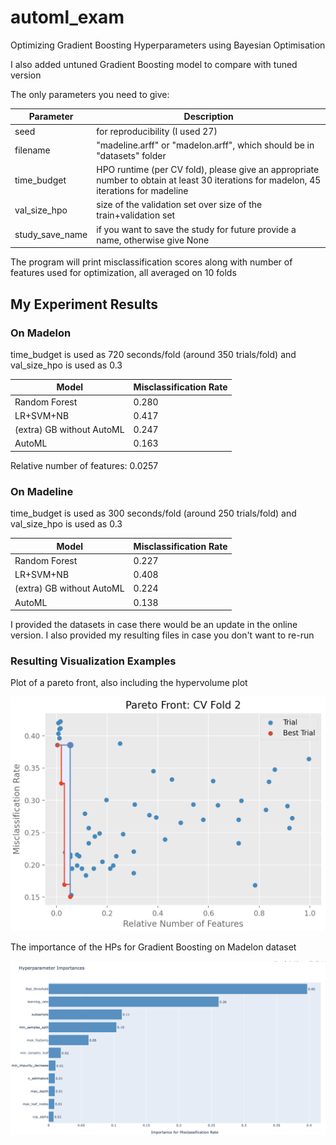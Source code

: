 # automl_exam
Optimizing Gradient Boosting Hyperparameters using Bayesian Optimisation

I also added untuned Gradient Boosting model to compare with tuned version

The only parameters you need to give:

| Parameter       | Description                                                                                                                           |
|-----------------|---------------------------------------------------------------------------------------------------------------------------------------|
| seed            | for reproducibility (I used 27)                                                                                                       |
| filename        | "madeline.arff" or "madelon.arff", which should be in "datasets" folder                                                               |
| time_budget     | HPO runtime (per CV fold), please give an appropriate number to obtain at least 30 iterations for madelon, 45 iterations for madeline |
| val_size_hpo    | size of the validation set over size of the train+validation set                                                                      |
| study_save_name | if you want to save the study for future provide a name, otherwise give None                                                          |

The program will print misclassification scores along with number of features used for optimization, all averaged on 10 folds
## My Experiment Results

### On Madelon

time_budget is used as 720 seconds/fold (around 350 trials/fold) and val_size_hpo is used as 0.3

| Model                     | Misclassification Rate |
|---------------------------|------------------------|
| Random Forest             | 0.280                  |
| LR+SVM+NB                 | 0.417                  |
| (extra) GB without AutoML | 0.247                  |
| AutoML                    | 0.163                  |

Relative number of features: 0.0257

### On Madeline

time_budget is used as 300 seconds/fold (around 250 trials/fold) and val_size_hpo is used as 0.3

| Model                     | Misclassification Rate |
|---------------------------|------------------------|
| Random Forest             | 0.227                  |
| LR+SVM+NB                 | 0.408                  |
| (extra) GB without AutoML | 0.224                  |
| AutoML                    | 0.138                  |

I provided the datasets in case there would be an update in the online version.
I also provided my resulting files in case you don't want to re-run

### Resulting Visualization Examples
Plot of a pareto front, also including the hypervolume plot

![alt text](example.png)

The importance of the HPs for Gradient Boosting on Madelon dataset

![alt text](param_importances_madelon.png)

